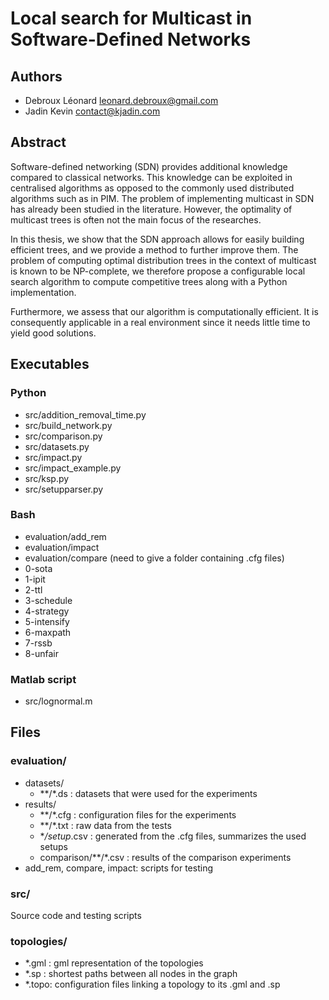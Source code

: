 # Local search for Multicast in Software-Defined Networks #

## Authors ##
*   Debroux Léonard <leonard.debroux@gmail.com>
*   Jadin Kevin <contact@kjadin.com>

## Abstract ##
Software-defined networking (SDN) provides additional knowledge compared to classical networks. 
This knowledge can be exploited in centralised algorithms as opposed to the commonly used distributed algorithms such as in PIM.
The problem of implementing multicast in SDN has already been studied in the literature. 
However, the optimality of multicast trees is often not the main focus of the researches.

In this thesis, we show that the SDN approach allows for easily building efficient trees, and we provide a method to further improve them.
The problem of computing optimal distribution trees in the context of multicast is known to be NP-complete, we therefore propose a configurable local search algorithm to compute competitive trees along with a Python implementation.

Furthermore, we assess that our algorithm is computationally efficient. It is consequently applicable in a real environment since it needs little time to yield good solutions. 

## Executables ##

### Python
*   src/addition_removal_time.py
*   src/build_network.py
*   src/comparison.py
*   src/datasets.py
*   src/impact.py
*   src/impact_example.py
*   src/ksp.py
*   src/setupparser.py

### Bash
*   evaluation/add_rem
*   evaluation/impact
*   evaluation/compare (need to give a folder containing .cfg files)
  *   0-sota
  *   1-ipit
  *   2-ttl
  *   3-schedule
  *   4-strategy
  *   5-intensify
  *   6-maxpath
  *   7-rssb
  *   8-unfair

### Matlab script
*   src/lognormal.m

## Files ##

### evaluation/
*   datasets/
    *   **/*.ds : datasets that were used for the experiments
*   results/
    *   **/*.cfg : configuration files for the experiments
    *   **/*.txt : raw data from the tests
    *   **/setup*.csv : generated from the .cfg files, summarizes the used setups
    *   comparison/**/*.csv : results of the comparison experiments
*   add_rem, compare, impact: scripts for testing

### src/
Source code and testing scripts


### topologies/
*   *.gml : gml representation of the topologies
*   *.sp : shortest paths between all nodes in the graph
*   *.topo: configuration files linking a topology to its .gml and .sp


